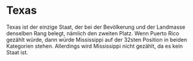 # Texas

Texas ist der einzige Staat, der bei der Bevölkerung und der Landmasse denselben
Rang belegt, nämlich den zweiten Platz. Wenn Puerto Rico gezählt würde, dann
würde Mississippi auf der 32sten Position in beiden Kategorien stehen.
Allerdings wird Mississippi nicht gezählt, da es kein Staat ist.
